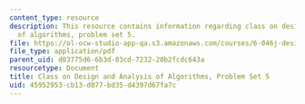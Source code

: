 ```yaml
---
content_type: resource
description: This resource contains information regarding class on design and analysis
  of algorithms, problem set 5.
file: https://ol-ocw-studio-app-qa.s3.amazonaws.com/courses/6-046j-design-and-analysis-of-algorithms-spring-2015/45952953cb13d077bd35d4397d67fa7c_MIT6_046JS15_pset5.pdf
file_type: application/pdf
parent_uid: d03775d6-6b3d-83cd-7232-20b2fcdc643a
resourcetype: Document
title: Class on Design and Analysis of Algorithms, Problem Set 5
uid: 45952953-cb13-d077-bd35-d4397d67fa7c
---
```

